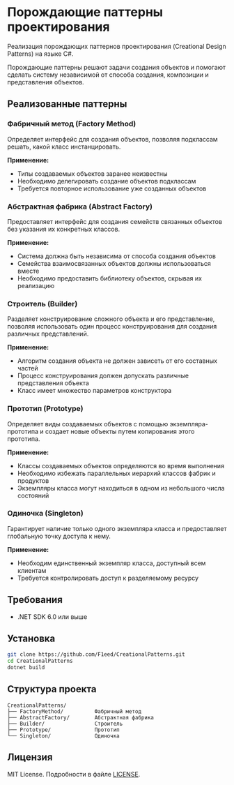 # Порождающие паттерны проектирования

Реализация порождающих паттернов проектирования (Creational Design Patterns) на языке C#.

Порождающие паттерны решают задачи создания объектов и помогают сделать систему независимой от способа создания, композиции и представления объектов.

## Реализованные паттерны

### Фабричный метод (Factory Method)

Определяет интерфейс для создания объектов, позволяя подклассам решать, какой класс инстанцировать.

**Применение:**
- Типы создаваемых объектов заранее неизвестны
- Необходимо делегировать создание объектов подклассам
- Требуется повторное использование уже созданных объектов

### Абстрактная фабрика (Abstract Factory)

Предоставляет интерфейс для создания семейств связанных объектов без указания их конкретных классов.

**Применение:**
- Система должна быть независима от способа создания объектов
- Семейства взаимосвязанных объектов должны использоваться вместе
- Необходимо предоставить библиотеку объектов, скрывая их реализацию

### Строитель (Builder)

Разделяет конструирование сложного объекта и его представление, позволяя использовать один процесс конструирования для создания различных представлений.

**Применение:**
- Алгоритм создания объекта не должен зависеть от его составных частей
- Процесс конструирования должен допускать различные представления объекта
- Класс имеет множество параметров конструктора

### Прототип (Prototype)

Определяет виды создаваемых объектов с помощью экземпляра-прототипа и создает новые объекты путем копирования этого прототипа.

**Применение:**
- Классы создаваемых объектов определяются во время выполнения
- Необходимо избежать параллельных иерархий классов фабрик и продуктов
- Экземпляры класса могут находиться в одном из небольшого числа состояний

### Одиночка (Singleton)

Гарантирует наличие только одного экземпляра класса и предоставляет глобальную точку доступа к нему.

**Применение:**
- Необходим единственный экземпляр класса, доступный всем клиентам
- Требуется контролировать доступ к разделяемому ресурсу

## Требования

- .NET SDK 6.0 или выше

## Установка

```bash
git clone https://github.com/F1eed/CreationalPatterns.git
cd CreationalPatterns
dotnet build
```

## Структура проекта

```
CreationalPatterns/
├── FactoryMethod/          Фабричный метод
├── AbstractFactory/        Абстрактная фабрика
├── Builder/                Строитель
├── Prototype/              Прототип
└── Singleton/              Одиночка
```

## Лицензия

MIT License. Подробности в файле [LICENSE](LICENSE).
